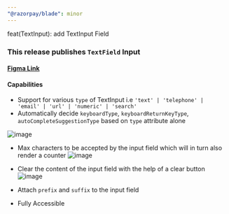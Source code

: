 ```yaml
---
"@razorpay/blade": minor
---
```


feat(TextInput): add TextInput Field

### This release publishes **`TextField`** Input

#### [Figma Link](https://www.figma.com/file/jubmQL9Z8V7881ayUD95ps/Blade---Payment-Light?node-id=10953%3A210737)

#### Capabilities
* Support for various `type` of TextInput i.e `'text' | 'telephone' | 'email' | 'url' | 'numeric' | 'search'`
* Automatically decide `keyboardType`, `keyboardReturnKeyType`, `autoCompleteSuggestionType` based on `type` attribute alone 

![image](https://user-images.githubusercontent.com/11384858/188391913-d45e40b4-1b92-4fab-8bf8-8d49891929f8.png)


* Max characters to be accepted by the input field which will in turn also render a counter
![image](https://user-images.githubusercontent.com/11384858/188390436-2854807d-5fb0-42de-8171-3ba61be4b9f6.png)

* Clear the content of the input field with the help of a clear button
![image](https://user-images.githubusercontent.com/11384858/188391183-8e262200-7424-4a80-a5fe-1c7166be26ce.png)

* Attach `prefix` and `suffix` to the input field
* Fully Accessible


